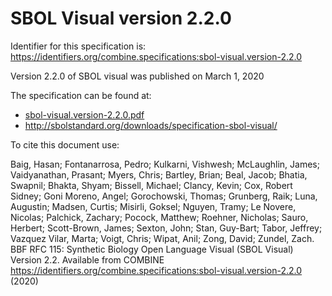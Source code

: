 # SBOL Visual version 2.2.0
Identifier for this specification is: https://identifiers.org/combine.specifications:sbol-visual.version-2.2.0

Version 2.2.0 of SBOL visual was published on March 1, 2020

The specification can be found at:

* [sbol-visual.version-2.2.0.pdf](./files/sbol-visual.version-2.2.0.pdf)
* http://sbolstandard.org/downloads/specification-sbol-visual/

To cite this document use:

Baig, Hasan; Fontanarrosa, Pedro; Kulkarni, Vishwesh; McLaughlin, James; Vaidyanathan, Prasant; Myers, Chris; Bartley, Brian; Beal, Jacob; Bhatia, Swapnil; Bhakta, Shyam; Bissell, Michael; Clancy, Kevin; Cox, Robert Sidney; Goni Moreno, Angel; Gorochowski, Thomas; Grunberg, Raik; Luna, Augustin; Madsen, Curtis; Misirli, Goksel; Nguyen, Tramy; Le Novere, Nicolas; Palchick, Zachary; Pocock, Matthew; Roehner, Nicholas; Sauro, Herbert; Scott-Brown, James; Sexton, John; Stan, Guy-Bart; Tabor, Jeffrey; Vazquez Vilar, Marta; Voigt, Chris; Wipat, Anil; Zong, David; Zundel, Zach. BBF RFC 115: Synthetic Biology Open Language Visual (SBOL Visual) Version 2.2. Available from COMBINE https://identifiers.org/combine.specifications:sbol-visual.version-2.2.0 (2020)
